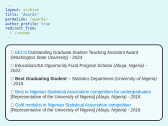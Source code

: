 ```yaml
---
layout: archive
title: "Awards"
permalink: /awards/
author_profile: true
redirect_from:
  - /resume
---
```



<style>
    html, body {
    background-color: #E0F7FA;
  }
</style> 

<div style="border: 2px solid #000000; padding: 15px; background-color: #F0FBFD; border-radius: 15px; margin-bottom: 20px; font-family: Arial, sans-serif; color: #333333;">
  
  <div style="margin-bottom: 10px;">
    &#x1F3C5; <a href='https://eecs.wsu.edu/' target='_blank' style="color: #0077CC; text-decoration: none;">EECS</a> Outstanding Graduate Student Teaching Assistant Award <span style="font-style: italic;">(Washington State University) - 2024</span>.
  </div>
  
  <div style="margin-bottom: 10px;">
    &#x1F3C5; EducationUSA Opportunity Fund Program Scholar <span style="font-style: italic;">(Abuja, Nigeria) - 2022</span>.
  </div>
  
  <div style="margin-bottom: 10px;">
    &#x1F3C5; <span style="font-weight: bold;">Best Graduating Student</span> -- Statistics Department <span style="font-style: italic;">(University of Nigeria) - 2018</span>.
  </div>
  
  <div style="margin-bottom: 10px;">
    &#x1F3C5; <a href='https://www.vanguardngr.com/2018/05/unn-wins-nmc-nsa-competition-for-universities/' target='_blank' style="color: #0077CC; text-decoration: none;">Best in Nigerian Statistical Association competition for undergraduates</a> [Representative of the University of Nigeria] <span style="font-style: italic;"> (Abuja, Nigeria) - 2018</span>.
  </div>
  
  <div style="margin-bottom: 10px;">
    &#x1F3C5; <a href='https://www.vanguardngr.com/2018/05/unn-wins-nmc-nsa-competition-for-universities/' target='_blank' style="color: #0077CC; text-decoration: none;">Gold medalist in Nigerian Statistical Association competition</a> [Representative of the University of Nigeria] <span style="font-style: italic;">(Abuja, Nigeria) - 2018</span>.
  </div>

</div>


<!-- This is a comment -->

<!-- Example: editing a markdown file for a talk -->
<!-- ![Editing a markdown file for a talk](/images/editing-talk.png) -->

  
